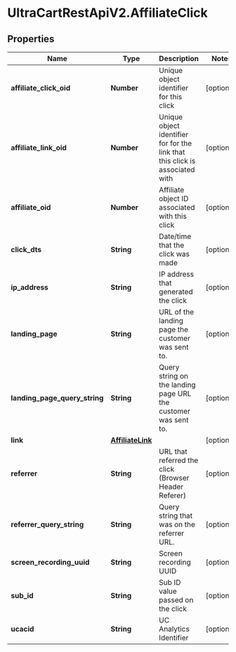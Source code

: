 # UltraCartRestApiV2.AffiliateClick

## Properties
Name | Type | Description | Notes
------------ | ------------- | ------------- | -------------
**affiliate_click_oid** | **Number** | Unique object identifier for this click | [optional] 
**affiliate_link_oid** | **Number** | Unique object identifier for for the link that this click is associated with | [optional] 
**affiliate_oid** | **Number** | Affiliate object ID associated with this click | [optional] 
**click_dts** | **String** | Date/time that the click was made | [optional] 
**ip_address** | **String** | IP address that generated the click | [optional] 
**landing_page** | **String** | URL of the landing page the customer was sent to. | [optional] 
**landing_page_query_string** | **String** | Query string on the landing page URL the customer was sent to. | [optional] 
**link** | [**AffiliateLink**](AffiliateLink.md) |  | [optional] 
**referrer** | **String** | URL that referred the click (Browser Header Referer) | [optional] 
**referrer_query_string** | **String** | Query string that was on the referrer URL. | [optional] 
**screen_recording_uuid** | **String** | Screen recording UUID | [optional] 
**sub_id** | **String** | Sub ID value passed on the click | [optional] 
**ucacid** | **String** | UC Analytics Identifier | [optional] 


